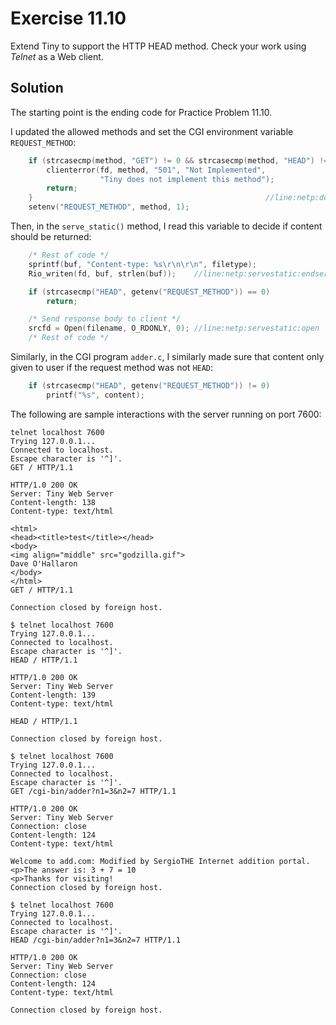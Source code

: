 # Exercise 11.10

Extend Tiny to support the HTTP HEAD method. Check your work using *Telnet* as a Web client.

## Solution

The starting point is the ending code for Practice Problem 11.10.

I updated the allowed methods and set the CGI environment variable `REQUEST_METHOD`:

```c
    if (strcasecmp(method, "GET") != 0 && strcasecmp(method, "HEAD") != 0) {  //line:netp:doit:beginrequesterr
        clienterror(fd, method, "501", "Not Implemented",
                    "Tiny does not implement this method");
        return;
    }                                                    //line:netp:doit:endrequesterr
	setenv("REQUEST_METHOD", method, 1);
```

Then, in the `serve_static()` method, I read this variable to decide if content should be returned:

```c
	/* Rest of code */
    sprintf(buf, "Content-type: %s\r\n\r\n", filetype);
    Rio_writen(fd, buf, strlen(buf));    //line:netp:servestatic:endserve

	if (strcasecmp("HEAD", getenv("REQUEST_METHOD")) == 0)
		return;

    /* Send response body to client */
    srcfd = Open(filename, O_RDONLY, 0); //line:netp:servestatic:open
	/* Rest of code */
```

Similarly, in the CGI program `adder.c`, I similarly made sure that content only given to user
if the request method was not `HEAD`:

```c
	if (strcasecmp("HEAD", getenv("REQUEST_METHOD")) != 0)
	    printf("%s", content);
```

The following are sample interactions with the server running on port 7600:

```
telnet localhost 7600
Trying 127.0.0.1...
Connected to localhost.
Escape character is '^]'.
GET / HTTP/1.1

HTTP/1.0 200 OK
Server: Tiny Web Server
Content-length: 138
Content-type: text/html

<html>
<head><title>test</title></head>
<body>
<img align="middle" src="godzilla.gif">
Dave O'Hallaron
</body>
</html>
GET / HTTP/1.1

Connection closed by foreign host.
```

```
$ telnet localhost 7600
Trying 127.0.0.1...
Connected to localhost.
Escape character is '^]'.
HEAD / HTTP/1.1

HTTP/1.0 200 OK
Server: Tiny Web Server
Content-length: 139
Content-type: text/html

HEAD / HTTP/1.1

Connection closed by foreign host.
```

```
$ telnet localhost 7600
Trying 127.0.0.1...
Connected to localhost.
Escape character is '^]'.
GET /cgi-bin/adder?n1=3&n2=7 HTTP/1.1

HTTP/1.0 200 OK
Server: Tiny Web Server
Connection: close
Content-length: 124
Content-type: text/html

Welcome to add.com: Modified by SergioTHE Internet addition portal.
<p>The answer is: 3 + 7 = 10
<p>Thanks for visiting!
Connection closed by foreign host.
```

```
$ telnet localhost 7600
Trying 127.0.0.1...
Connected to localhost.
Escape character is '^]'.
HEAD /cgi-bin/adder?n1=3&n2=7 HTTP/1.1

HTTP/1.0 200 OK
Server: Tiny Web Server
Connection: close
Content-length: 124
Content-type: text/html

Connection closed by foreign host.
```
